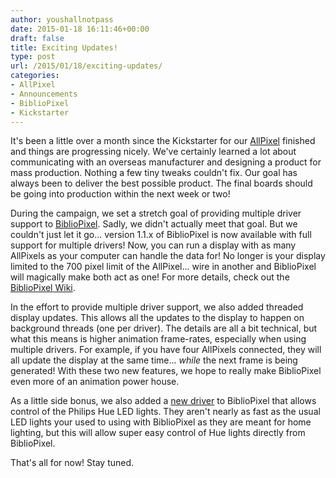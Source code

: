 ```yaml
---
author: youshallnotpass
date: 2015-01-18 16:11:46+00:00
draft: false
title: Exciting Updates!
type: post
url: /2015/01/18/exciting-updates/
categories:
- AllPixel
- Announcements
- BiblioPixel
- Kickstarter
---
```


It's been a little over a month since the Kickstarter for our [AllPixel](/AllPixel) finished and things are progressing nicely. We've certainly learned a lot about communicating with an overseas manufacturer and designing a product for mass production. Nothing a few tiny tweaks couldn't fix. Our goal has always been to deliver the best possible product. The final boards should be going into production within the next week or two!

During the campaign, we set a stretch goal of providing multiple driver support to [BiblioPixel](https://github.com/ManiacalLabs/BiblioPixel). Sadly, we didn't actually meet that goal. But we couldn't just let it go... version 1.1.x of BiblioPixel is now available with full support for multiple drivers! Now, you can run a display with as many AllPixels as your computer can handle the data for! No longer is your display limited to the 700 pixel limit of the AllPixel... wire in another and BiblioPixel will magically make both act as one! For more details, check out the [BiblioPixel Wiki](https://github.com/ManiacalLabs/BiblioPixel/wiki/Multiple-Driver-Support).

In the effort to provide multiple driver support, we also added threaded display updates. This allows all the updates to the display to happen on background threads (one per driver). The details are all a bit technical, but what this means is higher animation frame-rates, especially when using multiple drivers. For example, if you have four AllPixels connected, they will all update the display at the same time... _while_ the next frame is being generated! With these two new features, we hope to really make BiblioPixel even more of an animation power house.

As a little side bonus, we also added a [new driver](https://github.com/ManiacalLabs/BiblioPixel/wiki/DriverHue) to BiblioPixel that allows control of the Philips Hue LED lights. They aren't nearly as fast as the usual LED lights your used to using with BiblioPixel as they are meant for home lighting, but this will allow super easy control of Hue lights directly from BiblioPixel.

That's all for now! Stay tuned.
